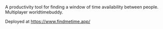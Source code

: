 A productivity tool for finding a window of time availability between people. Multiplayer worldtimebuddy.

Deployed at https://www.findmetime.app/